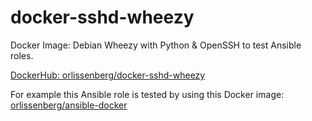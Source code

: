 # docker-sshd-wheezy
Docker Image: Debian Wheezy with Python &amp; OpenSSH to test Ansible roles.

[DockerHub: orlissenberg/docker-sshd-wheezy](https://registry.hub.docker.com/u/orlissenberg/docker-sshd-wheezy/)

For example this Ansible role is tested by using this Docker image: 
[orlissenberg/ansible-docker](https://github.com/orlissenberg/ansible-docker)
